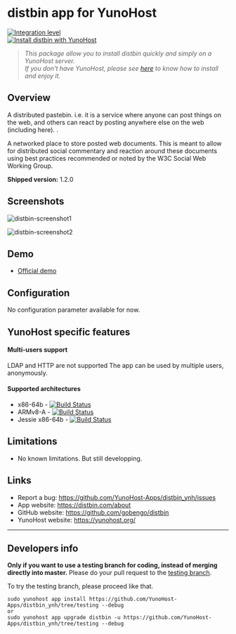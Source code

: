 # distbin app for YunoHost

[![Integration level](https://dash.yunohost.org/integration/distbin.svg)](https://dash.yunohost.org/appci/app/distbin)  
[![Install distbin with YunoHost](https://install-app.yunohost.org/install-with-yunohost.png)](https://install-app.yunohost.org/?app=distbin)

> *This package allow you to install distbin quickly and simply on a YunoHost server.  
If you don't have YunoHost, please see [here](https://yunohost.org/#/install) to know how to install and enjoy it.*

## Overview
A distributed pastebin. i.e. it is a service where anyone can post things on the web, and others can react by posting anywhere else on the web (including here). .

A networked place to store posted web documents. This is meant to allow for distributed social commentary and reaction around these documents using best practices recommended or noted by the W3C Social Web Working Group.

**Shipped version:** 1.2.0

## Screenshots

![distbin-screenshot1](https://user-images.githubusercontent.com/30271971/52230917-e4d88780-28b8-11e9-9eb1-64c08d26576a.png)

![distbin-screenshot2](https://user-images.githubusercontent.com/30271971/52230927-e99d3b80-28b8-11e9-9e5d-439bf0feca8d.png)

## Demo

* [Official demo](https://distbin.com/)

## Configuration

No configuration parameter available for now.

## YunoHost specific features

#### Multi-users support

LDAP and HTTP are not supported
The app can be used by multiple users, anonymously.

#### Supported architectures

* x86-64b - [![Build Status](https://ci-apps.yunohost.org/ci/logs/distbin%20%28Community%29.svg)](https://ci-apps.yunohost.org/ci/apps/distbin/)
* ARMv8-A - [![Build Status](https://ci-apps-arm.yunohost.org/ci/logs/distbin%20%28Community%29.svg)](https://ci-apps-arm.yunohost.org/ci/apps/distbin/)
* Jessie x86-64b - [![Build Status](https://ci-stretch.nohost.me/ci/logs/distbin%20%28Community%29.svg)](https://ci-stretch.nohost.me/ci/apps/distbin/)

## Limitations

* No known limitations. But still developping.

## Links

 * Report a bug: https://github.com/YunoHost-Apps/distbin_ynh/issues
 * App website: https://distbin.com/about
 * GitHub website: https://github.com/gobengo/distbin
 * YunoHost website: https://yunohost.org/

---

Developers info
----------------

**Only if you want to use a testing branch for coding, instead of merging directly into master.**
Please do your pull request to the [testing branch](https://github.com/YunoHost-Apps/distbin_ynh/tree/testing).

To try the testing branch, please proceed like that.
```
sudo yunohost app install https://github.com/YunoHost-Apps/distbin_ynh/tree/testing --debug
or
sudo yunohost app upgrade distbin -u https://github.com/YunoHost-Apps/distbin_ynh/tree/testing --debug
```
